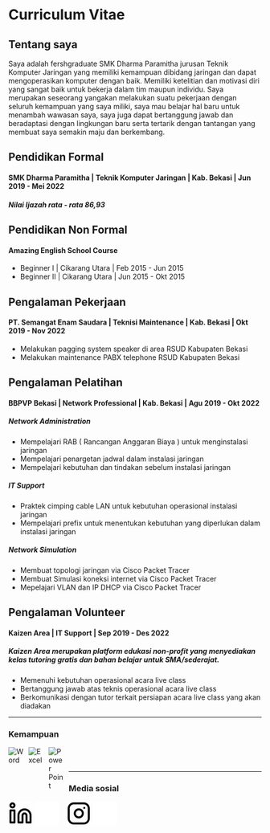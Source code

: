 # Curriculum Vitae
## Tentang saya
Saya adalah fershgraduate SMK Dharma Paramitha jurusan Teknik Komputer Jaringan yang
memiliki kemampuan dibidang jaringan dan dapat mengoperasikan komputer dengan baik. Memiliki
ketelitian dan motivasi diri yang sangat baik untuk bekerja dalam tim maupun individu. Saya merupakan
seseorang yangakan melakukan suatu pekerjaan dengan seluruh kemampuan yang saya miliki, saya mau
belajar hal baru untuk menambah wawasan saya, saya juga dapat bertanggung jawab dan beradaptasi
dengan lingkungan baru serta tertarik dengan tantangan yang membuat saya semakin maju dan
berkembang.

## Pendidikan Formal

#### SMK Dharma Paramitha | Teknik Komputer Jaringan | Kab. Bekasi | Jun 2019 - Mei 2022
##### Nilai Ijazah rata - rata 86,93

## Pendidikan Non Formal

####    Amazing English School Course
   - Beginner I  | Cikarang Utara | Feb 2015 - Jun 2015
   - Beginner II | Cikarang Utara | Jun 2015 - Okt 2015

## Pengalaman Pekerjaan
#### PT. Semangat Enam Saudara | Teknisi Maintenance | Kab. Bekasi | Okt 2019 - Nov 2022
   - Melakukan pagging system speaker di area RSUD Kabupaten Bekasi
   - Melakukan maintenance PABX telephone RSUD Kabupaten Bekasi

## Pengalaman Pelatihan
####    BBPVP Bekasi | Network Professional | Kab. Bekasi | Agu 2019 - Okt 2022
#####   Network Administration
   - Mempelajari RAB ( Rancangan Anggaran Biaya ) untuk menginstalasi jaringan
   - Mempelajari penargetan jadwal dalam instalasi jaringan
   - Mempelajari kebutuhan dan tindakan sebelum instalasi jaringan
#####   IT Support
   - Praktek cimping cable LAN untuk kebutuhan operasional instalasi jaringan
   - Mempelajari prefix untuk menentukan kebutuhan yang diperlukan dalam instalasi jaringan
#####   Network Simulation
   - Membuat topologi jaringan via Cisco Packet Tracer
   - Membuat Simulasi koneksi internet via Cisco Packet Tracer
   - Mepelajari VLAN dan IP DHCP via Cisco Packet Tracer

## Pengalaman Volunteer
####    Kaizen Area | IT Support | Sep 2019 - Des 2022
#####   Kaizen Area merupakan platform edukasi non-profit yang menyediakan kelas tutoring gratis dan bahan belajar untuk SMA/sederajat.
   - Memenuhi kebutuhan operasional acara live class
   - Bertanggung jawab atas teknis operasional acara live class
   - Berkomunikasi dengan tutor terkait persiapan acara live class yang akan diadakan
---

### Kemampuan

[<img align="left" alt="Word" width="30px" src="https://play-lh.googleusercontent.com/9kABykeGovHPy-dN19lRxxnCp8IZK3Pkl8qLFNxrEe-hhKVZeiyhTBEIRUt6t-vhxQ=w240-h480-rw" style="padding-right:10px;" />][webdev]
[<img align="left" alt="Excel" width="30px" src="https://is2-ssl.mzstatic.com/image/thumb/Purple126/v4/a8/fd/5a/a8fd5a84-c6f1-355f-3b9f-6e86598efaa3/XCEL.png/1200x630bb.png" style="padding-right:10px;" />][webdev]
[<img align="left" alt="Power Point" width="30px" src="https://play-lh.googleusercontent.com/6pTX4OILXTxazqad66oiVfG4x2KpYn4kIPgdzOe173tT0oHr2ThwpBhMyzzzxWq_r6M=w240-h480-rw" style="padding-right:10px;" />][webdev]
<br />
<br />

---
### Media sosial

[![website](./img/linkedin-light.svg)](https://https://www.linkedin.com/in/bintangsepta09/#gh-light-mode-only)
[![website](./img/linkedin-dark.svg)](https://https://www.linkedin.com/in/bintangsepta09/#gh-dark-mode-only)
&nbsp;&nbsp;
[![website](./img/instagram-light.svg)](https://https://www.instagram.com/b_intang.s.s/?hl=id#gh-light-mode-only)
[![website](./img/instagram-dark.svg)](https://https://www.instagram.com/b_intang.s.s/?hl=id#gh-dark-mode-only)



[webdev]: https://github.com/bintangsepta
